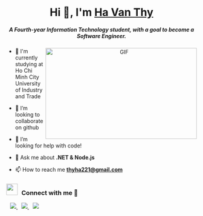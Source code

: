   <h1 align="center">Hi 👋, I'm <a href="https://github.com/hyans221" target="blank">
Ha Van Thy</a></h1>
<h5 align="center">A Fourth-year Information Technology student, with a goal to become a Software Engineer.</h5>

<a target="_blank" align="center">
  <img align="right" top="500" height="240" width="400" alt="GIF" src="https://media.giphy.com/media/SWoSkN6DxTszqIKEqv/giphy.gif">
  
</a>
<ul>
<li>
<p>🌱 I'm currently studying at Ho Chi Minh City University of Industry and Trade</p>
</li>
<li>
<p>👯 I’m looking to collaborate on github</p>
</li>
<li>
<p>🤔 I’m looking for help with code!</p>
</li>
<li>
<p>💬 Ask me about <strong>.NET &amp; Node.js</strong></p>
</li>
<li>
<p>📫 How to reach me <strong><a href="mailto:thyha221@gmail.com">thyha221@gmail.com</a></strong></p>
</li>
</ul>
<h3 > <img src="https://media.giphy.com/media/iY8CRBdQXODJSCERIr/giphy.gif" width="30" height="30" style="margin-right: 10px;">Connect with me 🤝 </h3>
<div class="icons-social" >
    <a style="margin-left: 10px;" target="_blank" href="https://www.linkedin.com/in/hyans221/">
			<img src="https://img.icons8.com/doodle/40/000000/linkedin--v2.png">
    </a>
    <a style="margin-left: 10px;" target="_blank" href="https://github.com/hyans221">
		  <img src="https://img.icons8.com/doodle/40/000000/github--v1.png">
    </a>
        <a style="margin-left: 10px;" target="_blank" href="https://www.instagram.com/_hyans_/">
			<img src="https://img.icons8.com/doodle/40/000000/instagram-new--v2.png"></a>
</div>
